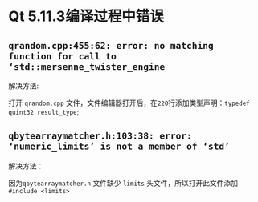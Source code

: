 # Qt 5.11.3编译过程中错误


## `qrandom.cpp:455:62: error: no matching function for call to ‘std::mersenne_twister_engine`

解决方法:

打开 `qrandom.cpp` 文件，文件编辑器打开后，在`220`行添加类型声明：`typedef quint32 result_type`;

## `qbytearraymatcher.h:103:38: error: ‘numeric_limits’ is not a member of ‘std’`

解决方法：

因为`qbytearraymatcher.h` 文件缺少 `limits` 头文件，所以打开此文件添加 `#include <limits>`

